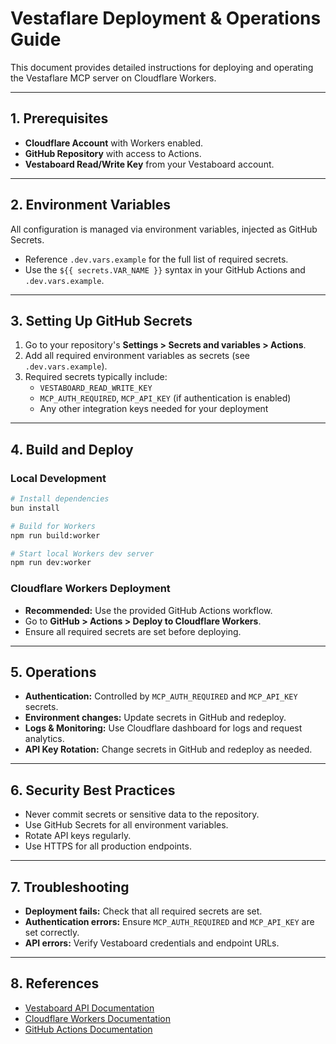 # Vestaflare Deployment & Operations Guide

This document provides detailed instructions for deploying and operating the Vestaflare MCP server on Cloudflare Workers.

---

## 1. Prerequisites

- **Cloudflare Account** with Workers enabled.
- **GitHub Repository** with access to Actions.
- **Vestaboard Read/Write Key** from your Vestaboard account.

---

## 2. Environment Variables

All configuration is managed via environment variables, injected as GitHub Secrets.

- Reference `.dev.vars.example` for the full list of required secrets.
- Use the `${{ secrets.VAR_NAME }}` syntax in your GitHub Actions and `.dev.vars.example`.

---

## 3. Setting Up GitHub Secrets

1. Go to your repository's **Settings > Secrets and variables > Actions**.
2. Add all required environment variables as secrets (see `.dev.vars.example`).
3. Required secrets typically include:
   - `VESTABOARD_READ_WRITE_KEY`
   - `MCP_AUTH_REQUIRED`, `MCP_API_KEY` (if authentication is enabled)
   - Any other integration keys needed for your deployment

---

## 4. Build and Deploy

### Local Development

```bash
# Install dependencies
bun install

# Build for Workers
npm run build:worker

# Start local Workers dev server
npm run dev:worker
```

### Cloudflare Workers Deployment

- **Recommended:** Use the provided GitHub Actions workflow.
- Go to **GitHub > Actions > Deploy to Cloudflare Workers**.
- Ensure all required secrets are set before deploying.

---

## 5. Operations

- **Authentication:** Controlled by `MCP_AUTH_REQUIRED` and `MCP_API_KEY` secrets.
- **Environment changes:** Update secrets in GitHub and redeploy.
- **Logs & Monitoring:** Use Cloudflare dashboard for logs and request analytics.
- **API Key Rotation:** Change secrets in GitHub and redeploy as needed.

---

## 6. Security Best Practices

- Never commit secrets or sensitive data to the repository.
- Use GitHub Secrets for all environment variables.
- Rotate API keys regularly.
- Use HTTPS for all production endpoints.

---

## 7. Troubleshooting

- **Deployment fails:** Check that all required secrets are set.
- **Authentication errors:** Ensure `MCP_AUTH_REQUIRED` and `MCP_API_KEY` are set correctly.
- **API errors:** Verify Vestaboard credentials and endpoint URLs.

---

## 8. References

- [Vestaboard API Documentation](https://docs.vestaboard.com/docs/read-write-api/authentication)
- [Cloudflare Workers Documentation](https://developers.cloudflare.com/workers/)
- [GitHub Actions Documentation](https://docs.github.com/en/actions)